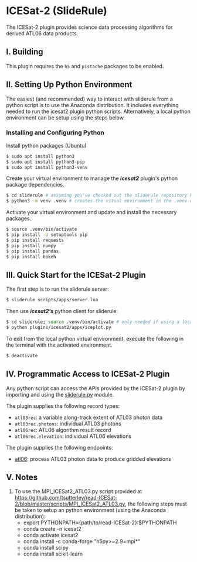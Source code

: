 ICESat-2 (SlideRule)
====================

The ICESat-2 plugin provides science data processing algorithms for derived ATL06 data products.

## I. Building

This plugin requires the `h5` and `pistache` packages to be enabled.

## II. Setting Up Python Environment

The easiest (and recommended) way to interact with sliderule from a python script is to use the Anaconda distribution.  It includes everything needed to run the icesat2 plugin python scripts.  Alternatively, a local python environment can be setup using the steps below.

### Installing and Configuring Python

Install python packages (Ubuntu)
````bash
$ sudo apt install python3
$ sudo apt install python3-pip
$ sudo apt install python3-venv
````

Create your virtual environment to manage the ***icesat2*** plugin's python package dependencies.
````bash
$ cd sliderule # assuming you've checked out the sliderule repository here
$ python3 -m venv .venv # creates the vitual environment in the .venv directory
````

Activate your virtual environment and update and install the necessary packages.
````bash
$ source .venv/bin/activate
$ pip install -U setuptools pip
$ pip install requests
$ pip install numpy
$ pip install pandas
$ pip install bokeh
````

## III. Quick Start for the ICESat-2 Plugin

The first step is to run the sliderule server:
```bash
$ sliderule scripts/apps/server.lua
```

Then use ***icesat2's*** python client for sliderule:
````bash
$ cd sliderule; source .venv/bin/activate # only needed if using a locally configured python environment as detailed above 
$ python plugins/icesat2/apps/iceplot.py
````

To exit from the local python virtual environment, execute the following in the terminal with the activated environment.
````bash
$ deactivate
````

## IV. Programmatic Access to ICESat-2 Plugin

Any python script can access the APIs provided by the ICESat-2 plugin by importing and using the [sliderule.py](../../scripts/extensions/sliderule.py) module.

The plugin supplies the following record types:
* `atl03rec`: a variable along-track extent of ATL03 photon data
* `atl03rec.photons`: individual ATL03 photons
* `atl06rec`: ATL06 algorithm result record
* `atl06rec.elevation`: individual ATL06 elevations

The plugin supplies the following endpoints:
* [atl06](endpoints/atl06.lua): process ATL03 photon data to produce gridded elevations

## V. Notes

1. To use the MPI_ICESat2_ATL03.py script provided at https://github.com/tsutterley/read-ICESat-2/blob/master/scripts/MPI_ICESat2_ATL03.py, the following steps must be taken to setup an python environment (using the Anaconda distribution):
    * export PYTHONPATH={path/to/read-ICESat-2}:$PYTHONPATH
    * conda create -n icesat2
    * conda activate icesat2
    * conda install -c conda-forge "h5py>=2.9=mpi*"
    * conda install scipy
    * conda install scikit-learn